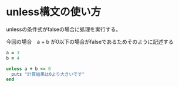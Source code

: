 # unless構文の使い方
unlessの条件式がfalseの場合に処理を実行する。

今回の場合　a + b が0以下の場合がfalseであるためそのように記述する

```ruby
a = 3
b = 4

unless a + b <= 0
  puts "計算結果は0より大きいです"
end

